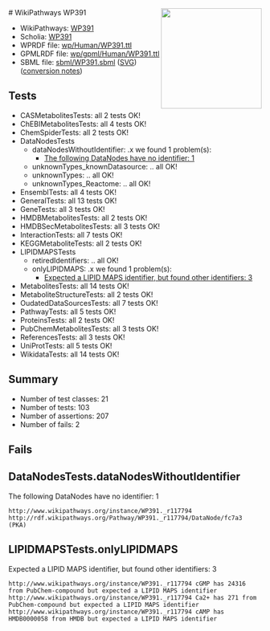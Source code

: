 <img style="float: right; width: 200px" src="../logo.png" />
# WikiPathways WP391

* WikiPathways: [WP391](https://identifiers.org/wikipathways:WP391)
* Scholia: [WP391](https://scholia.toolforge.org/wikipathways/WP391)
* WPRDF file: [wp/Human/WP391.ttl](../wp/Human/WP391.ttl)
* GPMLRDF file: [wp/gpml/Human/WP391.ttl](../wp/gpml/Human/WP391.ttl)
* SBML file: [sbml/WP391.sbml](../sbml/WP391.sbml) ([SVG](../sbml/WP391.svg)) ([conversion notes](../sbml/WP391.txt))

## Tests
* CASMetabolitesTests: all 2 tests OK!
* ChEBIMetabolitesTests: all 4 tests OK!
* ChemSpiderTests: all 2 tests OK!
* DataNodesTests
    * dataNodesWithoutIdentifier: .x we found 1 problem(s):
        * [The following DataNodes have no identifier: 1](#d2d32fa0)
    * unknownTypes_knownDatasource: .. all OK!
    * unknownTypes: .. all OK!
    * unknownTypes_Reactome: .. all OK!
* EnsemblTests: all 4 tests OK!
* GeneralTests: all 13 tests OK!
* GeneTests: all 3 tests OK!
* HMDBMetabolitesTests: all 2 tests OK!
* HMDBSecMetabolitesTests: all 3 tests OK!
* InteractionTests: all 7 tests OK!
* KEGGMetaboliteTests: all 2 tests OK!
* LIPIDMAPSTests
    * retiredIdentifiers: .. all OK!
    * onlyLIPIDMAPS: .x we found 1 problem(s):
        * [Expected a LIPID MAPS identifier, but found other identifiers: 3](#48cc60ba)
* MetabolitesTests: all 14 tests OK!
* MetaboliteStructureTests: all 2 tests OK!
* OudatedDataSourcesTests: all 7 tests OK!
* PathwayTests: all 5 tests OK!
* ProteinsTests: all 2 tests OK!
* PubChemMetabolitesTests: all 3 tests OK!
* ReferencesTests: all 3 tests OK!
* UniProtTests: all 5 tests OK!
* WikidataTests: all 14 tests OK!


## Summary

* Number of test classes: 21
* Number of tests: 103
* Number of assertions: 207
* Number of fails: 2

## Fails

<a name="d2d32fa0" />

## DataNodesTests.dataNodesWithoutIdentifier

The following DataNodes have no identifier: 1
```
http://www.wikipathways.org/instance/WP391._r117794 http://rdf.wikipathways.org/Pathway/WP391._r117794/DataNode/fc7a3 (PKA)
```

<a name="48cc60ba" />

## LIPIDMAPSTests.onlyLIPIDMAPS

Expected a LIPID MAPS identifier, but found other identifiers: 3
```
http://www.wikipathways.org/instance/WP391._r117794 cGMP has 24316 from PubChem-compound but expected a LIPID MAPS identifier
http://www.wikipathways.org/instance/WP391._r117794 Ca2+ has 271 from PubChem-compound but expected a LIPID MAPS identifier
http://www.wikipathways.org/instance/WP391._r117794 cAMP has HMDB0000058 from HMDB but expected a LIPID MAPS identifier
```

